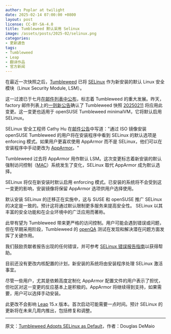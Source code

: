 ```yaml
---
author: Poplar at twilight
date: 2025-02-14 07:00:00 +0800
layout: post
license: CC-BY-SA-4.0
title: Tumbleweed 默认采用 Selinux
image: /assets/posts/2025-02/selinux.png
categories:
- 更新通告
tags:
- Tumbleweed
- Leap
- 翻译作品
- 官方新闻
---
```


在最近一次快照之后，[Tumbleweed] 已将 [SELinux] 作为新安装的默认 Linux 安全模块（Linux Security Module, LSM）。

[Tumbleweed]: https://get.opensuse.org/tumbleweed/
[SELinux]: https://github.com/SELinuxProject

这一过渡已于七月[在邮件列表中公布]，标志着 Tumbleweed 的重大发展。昨天，factory 邮件列表上的[一则新公告]确认了 Tumbleweed 快照 [20250211] 将应用此变更。这一变更也适用于 openSUSE Tumbleweed minimalVM，它将默认启用 SELinux。

[在邮件列表中公布]: https://lists.opensuse.org/archives/list/factory@lists.opensuse.org/thread/YN4TCBCU4A2V5G2MWR5EWYF46267BO7F/
[一则新公告]: https://lists.opensuse.org/archives/list/factory@lists.opensuse.org/thread/G3W5NIY3OKRBHPHWTPYEUPSS4LKZN77N/
[20250211]: https://lists.opensuse.org/archives/list/factory@lists.opensuse.org/thread/MW6KJ6BOGCQ3USLKHSNSI3DX6MB4DSSM/

SELinux 安全工程师 Cathy Hu 在[邮件公告]中写道："通过 ISO 镜像安装 openSUSE Tumbleweed 的用户将在安装程序中看到 SELinux 的默认选项是 enforcing 模式。如果用户更喜欢使用 AppArmor 而不是 SELinux，他们可以在安装程序中手动更改为 [AppArmor]。"

[AppArmor]: https://apparmor.net/
[邮件公告]: https://lists.opensuse.org/archives/list/factory@lists.opensuse.org/thread/G3W5NIY3OKRBHPHWTPYEUPSS4LKZN77N/

Tumbleweed 过去将 AppArmor 用作默认 LSM。这次变更标志着新安装的默认强制访问控制（[MAC]）系统发生了变化，SELinux 取代 AppArmor 成为默认选择。

SELinux 将仅在新安装时默认启用 enforcing 模式。已安装的系统将不会受到这一变更的影响，安装镜像将保留 AppArmor 选项供用户选择使用。

[MAC]: https://en.wikipedia.org/wiki/Mandatory_access_control

默认安装 SELinux 的迁移正在实施中，这与 SUSE 和 openSUSE 推广 SELinux 的决定是一致的。预计这将通过默认限制更多服务来提高安全性。 SELinux 以其丰富的安全功能和在企业环境中的广泛应用而著称。

此举有望为 Tumbleweed 带来更严格的访问控制。用户可能会遇到错误或问题，但在早期采用阶段，Tumbleweed 的 [openQA] 测试在发现和解决潜在问题方面发挥了关键作用。

[openQA]: https://openqa.opensuse.org/

我们鼓励贡献者报告出现的任何错误，并可参考 [SELinux 错误报告指南]以获得帮助。

[SELinux 错误报告指南]: https://en.opensuse.org/openSUSE:Bugreport_SELinux

目前还没有更改内核配置的计划，新安装的系统将由安装程序处理 SELinux 激活事宜。

尽管一些用户，尤其是依赖高度定制化 AppArmor 配置文件的用户表示了担忧，但社区对这一变更的反应基本上是积极的。AppArmor 将继续得到支持，如果需要，用户可以选择手动安装。

此更改不会影响 [Leap] 15.x 版本。首次启动可能需要一点时间。预计 SELinux 的更新将在未来几周内推出，包括修复和调整。

[Leap]: https://get.opensuse.org/leap/

----

原文：[Tumbleweed Adopts SELinux as Default](https://news.opensuse.org/2025/02/13/tw-plans-to-adopt-selinux-as-default/)，作者：Douglas DeMaio